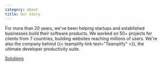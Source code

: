 ```yaml
---
category: about
title: Our story
---
```


For more than 20 years, we've been helping startups and established businesses
build their software products. We worked on 50+ projects for clients from 7
countries, building websites reaching millions of users. We're also the company
behind {{< teamplify-link text="Teamplify" >}}, the ultimate developer productivity suite.

[Solutions](/solutions/)
